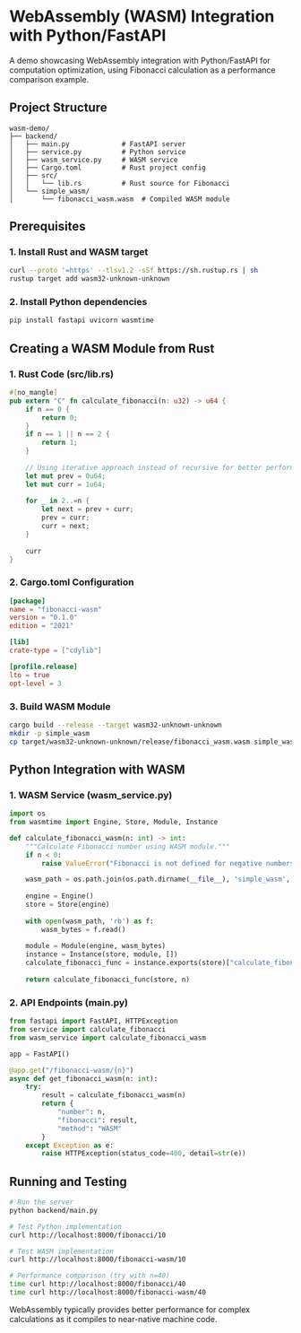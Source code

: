 # WebAssembly (WASM) Integration with Python/FastAPI

A demo showcasing WebAssembly integration with Python/FastAPI for computation optimization, using Fibonacci calculation as a performance comparison example.

## Project Structure

```
wasm-demo/
├── backend/
│   ├── main.py             # FastAPI server
│   ├── service.py          # Python service
│   ├── wasm_service.py     # WASM service
│   ├── Cargo.toml          # Rust project config
│   ├── src/
│   │   └── lib.rs          # Rust source for Fibonacci
│   └── simple_wasm/
│       └── fibonacci_wasm.wasm  # Compiled WASM module
```

## Prerequisites

### 1. Install Rust and WASM target

```bash
curl --proto '=https' --tlsv1.2 -sSf https://sh.rustup.rs | sh
rustup target add wasm32-unknown-unknown
```

### 2. Install Python dependencies

```bash
pip install fastapi uvicorn wasmtime
```

## Creating a WASM Module from Rust

### 1. Rust Code (src/lib.rs)

```rust
#[no_mangle]
pub extern "C" fn calculate_fibonacci(n: u32) -> u64 {
    if n == 0 {
        return 0;
    }
    if n == 1 || n == 2 {
        return 1;
    }
    
    // Using iterative approach instead of recursive for better performance
    let mut prev = 0u64;
    let mut curr = 1u64;
    
    for _ in 2..=n {
        let next = prev + curr;
        prev = curr;
        curr = next;
    }
    
    curr
}
```

### 2. Cargo.toml Configuration

```toml
[package]
name = "fibonacci-wasm"
version = "0.1.0"
edition = "2021"

[lib]
crate-type = ["cdylib"]

[profile.release]
lto = true
opt-level = 3
```

### 3. Build WASM Module

```bash
cargo build --release --target wasm32-unknown-unknown
mkdir -p simple_wasm
cp target/wasm32-unknown-unknown/release/fibonacci_wasm.wasm simple_wasm/
```

## Python Integration with WASM

### 1. WASM Service (wasm_service.py)

```python
import os
from wasmtime import Engine, Store, Module, Instance

def calculate_fibonacci_wasm(n: int) -> int:
    """Calculate Fibonacci number using WASM module."""
    if n < 0:
        raise ValueError("Fibonacci is not defined for negative numbers")

    wasm_path = os.path.join(os.path.dirname(__file__), 'simple_wasm', 'fibonacci_wasm.wasm')
    
    engine = Engine()
    store = Store(engine)
    
    with open(wasm_path, 'rb') as f:
        wasm_bytes = f.read()
    
    module = Module(engine, wasm_bytes)
    instance = Instance(store, module, [])
    calculate_fibonacci_func = instance.exports(store)["calculate_fibonacci"]
    
    return calculate_fibonacci_func(store, n)
```

### 2. API Endpoints (main.py)

```python
from fastapi import FastAPI, HTTPException
from service import calculate_fibonacci
from wasm_service import calculate_fibonacci_wasm

app = FastAPI()

@app.get("/fibonacci-wasm/{n}")
async def get_fibonacci_wasm(n: int):
    try:
        result = calculate_fibonacci_wasm(n)
        return {
            "number": n,
            "fibonacci": result,
            "method": "WASM"
        }
    except Exception as e:
        raise HTTPException(status_code=400, detail=str(e))
```

## Running and Testing

```bash
# Run the server
python backend/main.py

# Test Python implementation
curl http://localhost:8000/fibonacci/10

# Test WASM implementation
curl http://localhost:8000/fibonacci-wasm/10

# Performance comparison (try with n=40)
time curl http://localhost:8000/fibonacci/40
time curl http://localhost:8000/fibonacci-wasm/40
```

WebAssembly typically provides better performance for complex calculations as it compiles to near-native machine code. 